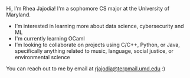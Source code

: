 Hi, I’m Rhea Jajodia!
I'm a sophomore CS major at the University of Maryland.
- I’m interested in learning more about data science, cybersecurity and ML
- I'm currently learning OCaml
- I’m looking to collaborate on projects using C/C++, Python, or Java, specifically anything related to music, language, social justice, or environmental science

You can reach out to me by email at rjajodia@terpmail.umd.edu :)

<!---
rjajodia/rjajodia is a ✨ special ✨ repository because its `README.md` (this file) appears on your GitHub profile.
You can click the Preview link to take a look at your changes.
--->
